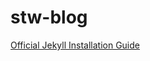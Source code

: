 # stw-blog

[Official Jekyll Installation Guide](https://jekyllrb.com/docs/step-by-step/01-setup/#installation)
